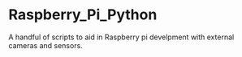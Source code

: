 # Raspberry_Pi_Python
A handful of scripts to aid in Raspberry pi develpment with external cameras and sensors. 
